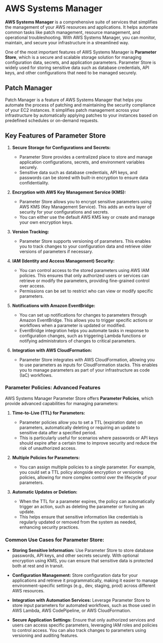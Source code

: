 # AWS Systems Manager

**AWS Systems Manager** is a comprehensive suite of services that simplifies the management of your AWS resources and applications. It helps automate common tasks like patch management, resource management, and operational troubleshooting. With AWS Systems Manager, you can monitor, maintain, and secure your infrastructure in a streamlined way.

One of the most important features of AWS Systems Manager is **Parameter Store**, which is a secure and scalable storage solution for managing configuration data, secrets, and application parameters. Parameter Store is widely used for storing sensitive data such as database credentials, API keys, and other configurations that need to be managed securely.

## Patch Manager

Patch Manager is a feature of AWS Systems Manager that helps you automate the process of patching and maintaining the security compliance of your EC2 instances. It simplifies patch management across your infrastructure by automatically applying patches to your instances based on predefined schedules or on-demand requests.

## Key Features of Parameter Store

1. **Secure Storage for Configurations and Secrets:**
   - Parameter Store provides a centralized place to store and manage application configurations, secrets, and environment variables securely.
   - Sensitive data such as database credentials, API keys, and passwords can be stored with built-in encryption to ensure data confidentiality.

2. **Encryption with AWS Key Management Service (KMS):**
   - Parameter Store allows you to encrypt sensitive parameters using AWS KMS (Key Management Service). This adds an extra layer of security for your configurations and secrets.
   - You can either use the default AWS KMS key or create and manage your own encryption keys.

3. **Version Tracking:**
   - Parameter Store supports versioning of parameters. This enables you to track changes to your configuration data and retrieve older versions of parameters if necessary.

4. **IAM (Identity and Access Management) Security:**
   - You can control access to the stored parameters using AWS IAM policies. This ensures that only authorized users or services can retrieve or modify the parameters, providing fine-grained control over access.
   - Permissions can be set to restrict who can view or modify specific parameters.

5. **Notifications with Amazon EventBridge:**
   - You can set up notifications for changes to parameters through Amazon EventBridge. This allows you to trigger specific actions or workflows when a parameter is updated or modified.
   - EventBridge integration helps you automate tasks in response to configuration changes, such as triggering Lambda functions or notifying administrators of changes to critical parameters.

6. **Integration with AWS CloudFormation:**
   - Parameter Store integrates with AWS CloudFormation, allowing you to use parameters as inputs for CloudFormation stacks. This enables you to manage parameters as part of your infrastructure as code (IaC) workflows.

### Parameter Policies: Advanced Features

AWS Systems Manager Parameter Store offers **Parameter Policies**, which provide advanced capabilities for managing parameters:

1. **Time-to-Live (TTL) for Parameters:**
   - Parameter policies allow you to set a TTL (expiration date) on parameters, automatically deleting or requiring an update to sensitive data after a specified period.
   - This is particularly useful for scenarios where passwords or API keys should expire after a certain time to improve security and reduce the risk of unauthorized access.

2. **Multiple Policies for Parameters:**
   - You can assign multiple policies to a single parameter. For example, you could set a TTL policy alongside encryption or versioning policies, allowing for more complex control over the lifecycle of your parameters.

3. **Automatic Updates or Deletion:**
   - When the TTL for a parameter expires, the policy can automatically trigger an action, such as deleting the parameter or forcing an update.
   - This helps ensure that sensitive information like credentials is regularly updated or removed from the system as needed, enhancing security practices.

### Common Use Cases for Parameter Store:

- **Storing Sensitive Information:** Use Parameter Store to store database passwords, API keys, and other secrets securely. With optional encryption using KMS, you can ensure that sensitive data is protected both at rest and in transit.
  
- **Configuration Management:** Store configuration data for your applications and retrieve it programmatically, making it easier to manage environment-specific settings (e.g., dev, staging, prod) across different AWS resources.

- **Integration with Automation Services:** Leverage Parameter Store to store input parameters for automated workflows, such as those used in AWS Lambda, AWS CodePipeline, or AWS CloudFormation.

- **Secure Application Settings:** Ensure that only authorized services and users can access specific parameters, leveraging IAM roles and policies to control access. You can also track changes to parameters using versioning and auditing features.

